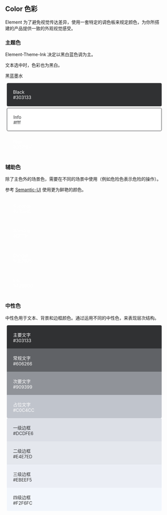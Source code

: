 <style lang="scss">
@import "../../packages/element-theme-ink/src/common/var";
  .demo-color-box {
    border-radius: 4px;
    padding: 20px;
    height: 74px;
    box-sizing: border-box;
    color: #fff;
    font-size: 14px;
    margin: 5px;
  }
  .demo-color-box-group {
    .demo-color-box {
      border-radius: 0;
      margin: 0 5px;
    }
    .demo-color-box:first-child {
      border-radius: 4px 4px 0 0;
    }
    .demo-color-box:last-child {
      border-radius: 0 0 4px 4px;
    }
  }
  .bg-blue {
    background-color: $--color-primary;
  }
  .bg-success {
    background-color: $--color-success;
  }
  .bg-warning {
    background-color: $--color-warning;
  }
  .bg-danger {
    background-color: $--color-danger;
  }
  .bg-info {
    background-color: $--color-info;
  }

  .bg-text-primary {
    background-color: #303133;
  }
  .bg-text-regular {
    background-color: #606266;
  }
  .bg-text-secondary {
    background-color: #909399;
  }
  .bg-text-placeholder {
    background-color: #c0c4cc;
  }

  .bg-border-base {
    background-color: #dcdfe6;
  }
  .bg-border-light {
    background-color: #e4e7ed;
  }
  .bg-border-lighter {
    background-color: #ebeef5;
  }
  .bg-border-extra-light {
    background-color: #f2f6fc;
  }

  .bg-dark {
    background-color: #303133;
  }
  .bg-light {
    background-color: #fff;
    color: #303133;
    border: 1px solid #303133;
  }

  [class*=" bg-border-"] {
    color: #303133;
  }
</style>

## Color 色彩

Element 为了避免视觉传达差异，使用一套特定的调色板来规定颜色，为你所搭建的产品提供一致的外观视觉感受。

### 主题色

Element-Theme-Ink 决定以黑白蓝色调为主。

文本选中时，色彩也为黑白。

黑蓝墨水

<el-row>
  <el-col :span="8">
    <div class="demo-color-box bg-dark">Black<div class="value">#303133</div></div>
  </el-col>
  <el-col :span="8">
    <div class="demo-color-box bg-light">Info<div class="value">#fff</div></div>
  </el-col>
  <el-col :span="8">
    <div class="demo-color-box bg-blue">Blue<div class="value">#0078E7</div></div>
  </el-col>
</el-row>

### 辅助色

除了主色外的场景色，需要在不同的场景中使用（例如危险色表示危险的操作）。

参考 [Semantic-UI](https://semantic-ui.com) 使用更为鲜艳的颜色。

<el-row>
  <el-col :span="6" :xs="{span: 12}">
    <div class="demo-color-box bg-success">Success<div class="value">#21ba45</div></div>
  </el-col>
  <el-col :span="6" :xs="{span: 12}">
    <div class="demo-color-box bg-warning">Warning<div class="value">#f2711c</div></div>
  </el-col>
  <el-col :span="6" :xs="{span: 12}">
    <div class="demo-color-box bg-danger">Danger<div class="value">#db2828</div></div>
  </el-col>
  <el-col :span="6" :xs="{span: 12}">
    <div class="demo-color-box bg-info">Info<div class="value">#42B8DD</div></div>
  </el-col>
</el-row>

### 中性色

中性色用于文本、背景和边框颜色。通过运用不同的中性色，来表现层次结构。

<el-row>
  <el-col :span="12">
    <div class="demo-color-box-group">
      <div class="demo-color-box bg-text-primary">主要文字<div class="value">#303133</div></div>
      <div class="demo-color-box bg-text-regular">常规文字<div class="value">#606266</div></div>
      <div class="demo-color-box bg-text-secondary">次要文字<div class="value">#909399</div></div>
      <div class="demo-color-box bg-text-placeholder">占位文字<div class="value">#C0C4CC</div></div>
    </div>
  </el-col>
  <el-col :span="12">
    <div class="demo-color-box-group">
      <div class="demo-color-box bg-border-base">一级边框<div class="value">#DCDFE6</div></div>
      <div class="demo-color-box bg-border-light">二级边框<div class="value">#E4E7ED</div></div>
      <div class="demo-color-box bg-border-lighter">三级边框<div class="value">#EBEEF5</div></div>
      <div class="demo-color-box bg-border-extra-light">四级边框<div class="value">#F2F6FC</div></div>
    </div>
  </el-col>
</el-row>
